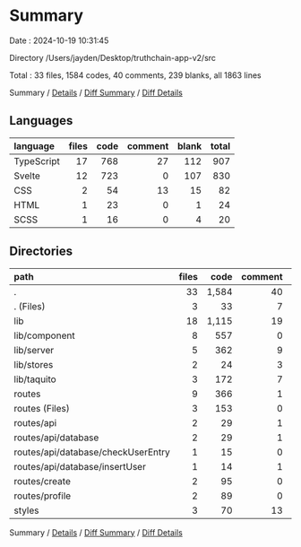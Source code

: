 # Summary

Date : 2024-10-19 10:31:45

Directory /Users/jayden/Desktop/truthchain-app-v2/src

Total : 33 files,  1584 codes, 40 comments, 239 blanks, all 1863 lines

Summary / [Details](details.md) / [Diff Summary](diff.md) / [Diff Details](diff-details.md)

## Languages
| language | files | code | comment | blank | total |
| :--- | ---: | ---: | ---: | ---: | ---: |
| TypeScript | 17 | 768 | 27 | 112 | 907 |
| Svelte | 12 | 723 | 0 | 107 | 830 |
| CSS | 2 | 54 | 13 | 15 | 82 |
| HTML | 1 | 23 | 0 | 1 | 24 |
| SCSS | 1 | 16 | 0 | 4 | 20 |

## Directories
| path | files | code | comment | blank | total |
| :--- | ---: | ---: | ---: | ---: | ---: |
| . | 33 | 1,584 | 40 | 239 | 1,863 |
| . (Files) | 3 | 33 | 7 | 5 | 45 |
| lib | 18 | 1,115 | 19 | 154 | 1,288 |
| lib/component | 8 | 557 | 0 | 74 | 631 |
| lib/server | 5 | 362 | 9 | 49 | 420 |
| lib/stores | 2 | 24 | 3 | 4 | 31 |
| lib/taquito | 3 | 172 | 7 | 27 | 206 |
| routes | 9 | 366 | 1 | 61 | 428 |
| routes (Files) | 3 | 153 | 0 | 26 | 179 |
| routes/api | 2 | 29 | 1 | 3 | 33 |
| routes/api/database | 2 | 29 | 1 | 3 | 33 |
| routes/api/database/checkUserEntry | 1 | 15 | 0 | 1 | 16 |
| routes/api/database/insertUser | 1 | 14 | 1 | 2 | 17 |
| routes/create | 2 | 95 | 0 | 17 | 112 |
| routes/profile | 2 | 89 | 0 | 15 | 104 |
| styles | 3 | 70 | 13 | 19 | 102 |

Summary / [Details](details.md) / [Diff Summary](diff.md) / [Diff Details](diff-details.md)
